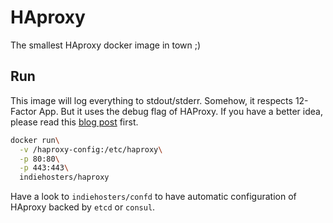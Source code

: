 # HAproxy

The smallest HAproxy docker image in town ;)

## Run

This image will log everything to stdout/stderr. Somehow, it respects 12-Factor App. But it uses the debug flag of HAProxy. If you have a better idea, please read this [blog post](http://pierre-o.fr/blog/2014/08/27/haproxy-coreos/) first.

```bash
docker run\
  -v /haproxy-config:/etc/haproxy\
  -p 80:80\
  -p 443:443\
  indiehosters/haproxy
```

Have a look to `indiehosters/confd` to have automatic configuration of HAproxy backed by `etcd` or `consul`.
